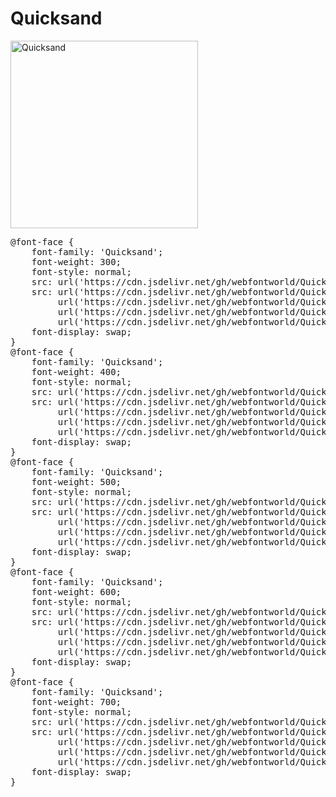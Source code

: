 # Quicksand

<a href="https://wess.tistory.com" target="_blank">
    <img src="https://webfontworld.github.io/Quicksand/Quicksand.jpg" alt="Quicksand" style="width:300px">
</a>
<pre>
@font-face {
    font-family: 'Quicksand';
    font-weight: 300;
    font-style: normal;
    src: url('https://cdn.jsdelivr.net/gh/webfontworld/Quicksand/Quicksand-light.eot');
    src: url('https://cdn.jsdelivr.net/gh/webfontworld/Quicksand/Quicksand-light.eot?#iefix') format('embedded-opentype'),
         url('https://cdn.jsdelivr.net/gh/webfontworld/Quicksand/Quicksand-light.woff2') format('woff2'),
         url('https://cdn.jsdelivr.net/gh/webfontworld/Quicksand/Quicksand-light.woff') format('woff'),
         url('https://cdn.jsdelivr.net/gh/webfontworld/Quicksand/Quicksand-light.ttf') format("truetype");
    font-display: swap;
} 
@font-face {
    font-family: 'Quicksand';
    font-weight: 400;
    font-style: normal;
    src: url('https://cdn.jsdelivr.net/gh/webfontworld/Quicksand/Quicksand-Regular.eot');
    src: url('https://cdn.jsdelivr.net/gh/webfontworld/Quicksand/Quicksand-Regular.eot?#iefix') format('embedded-opentype'),
         url('https://cdn.jsdelivr.net/gh/webfontworld/Quicksand/Quicksand-Regular.woff2') format('woff2'),
         url('https://cdn.jsdelivr.net/gh/webfontworld/Quicksand/Quicksand-Regular.woff') format('woff'),
         url('https://cdn.jsdelivr.net/gh/webfontworld/Quicksand/Quicksand-Regular.ttf') format("truetype");
    font-display: swap;
} 
@font-face {
    font-family: 'Quicksand';
    font-weight: 500;
    font-style: normal;
    src: url('https://cdn.jsdelivr.net/gh/webfontworld/Quicksand/Quicksand-Medium.eot');
    src: url('https://cdn.jsdelivr.net/gh/webfontworld/Quicksand/Quicksand-Medium.eot?#iefix') format('embedded-opentype'),
         url('https://cdn.jsdelivr.net/gh/webfontworld/Quicksand/Quicksand-Medium.woff2') format('woff2'),
         url('https://cdn.jsdelivr.net/gh/webfontworld/Quicksand/Quicksand-Medium.woff') format('woff'),
         url('https://cdn.jsdelivr.net/gh/webfontworld/Quicksand/Quicksand-Medium.ttf') format("truetype");
    font-display: swap;
} 
@font-face {
    font-family: 'Quicksand';
    font-weight: 600;
    font-style: normal;
    src: url('https://cdn.jsdelivr.net/gh/webfontworld/Quicksand/Quicksand-SemiBold.eot');
    src: url('https://cdn.jsdelivr.net/gh/webfontworld/Quicksand/Quicksand-SemiBold.eot?#iefix') format('embedded-opentype'),
         url('https://cdn.jsdelivr.net/gh/webfontworld/Quicksand/Quicksand-SemiBold.woff2') format('woff2'),
         url('https://cdn.jsdelivr.net/gh/webfontworld/Quicksand/Quicksand-SemiBold.woff') format('woff'),
         url('https://cdn.jsdelivr.net/gh/webfontworld/Quicksand/Quicksand-SemiBold.ttf') format("truetype");
    font-display: swap;
} 
@font-face {
    font-family: 'Quicksand';
    font-weight: 700;
    font-style: normal;
    src: url('https://cdn.jsdelivr.net/gh/webfontworld/Quicksand/Quicksand-Bold.eot');
    src: url('https://cdn.jsdelivr.net/gh/webfontworld/Quicksand/Quicksand-Bold.eot?#iefix') format('embedded-opentype'),
         url('https://cdn.jsdelivr.net/gh/webfontworld/Quicksand/Quicksand-Bold.woff2') format('woff2'),
         url('https://cdn.jsdelivr.net/gh/webfontworld/Quicksand/Quicksand-Bold.woff') format('woff'),
         url('https://cdn.jsdelivr.net/gh/webfontworld/Quicksand/Quicksand-Bold.ttf') format("truetype");
    font-display: swap;
} 
</pre>
